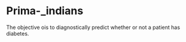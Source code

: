# Prima-_indians
The objective ois to diagnostically predict whether or not a patient has diabetes.
